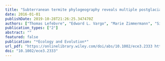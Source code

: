 ```yaml
---
title: "Subterranean termite phylogeography reveals multiple postglacial colonization events in southwestern Europe"
date: 2016-01-01
publishDate: 2019-10-28T21:26:25.347470Z
authors: ["Thomas Lefebvre", "Edward L. Vargo", "Marie Zimmermann", "Simon Dupont", "Magdalena Kutnik", "Anne-Geneviève Bagnères"]
publication_types: ["2"]
abstract: ""
featured: false
publication: "*Ecology and Evolution*"
url_pdf: "https://onlinelibrary.wiley.com/doi/abs/10.1002/ece3.2333 https://www.ncbi.nlm.nih.gov/pmc/articles/PMC4983608/pdf/ECE3-6-5987.pdf"
doi: "10.1002/ece3.2333"
---
```



